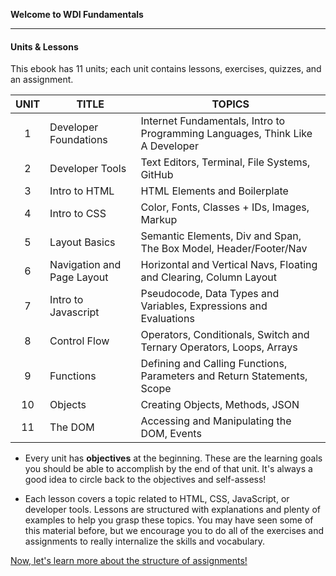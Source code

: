 **Welcome to WDI Fundamentals**

---

#### Units & Lessons

This ebook has 11 units; each unit contains lessons, exercises, quizzes, and an assignment.

| UNIT  | TITLE  | TOPICS  |
|:-:|---|---|
| 1  |  Developer Foundations | Internet Fundamentals, Intro to Programming Languages, Think Like A Developer|
| 2  |  Developer Tools | Text Editors, Terminal, File Systems, GitHub |
| 3  |  Intro to HTML | HTML Elements and Boilerplate|
| 4  |  Intro to CSS | Color, Fonts, Classes + IDs, Images, Markup |
| 5  |  Layout Basics  |Semantic Elements, Div and Span, The Box Model, Header/Footer/Nav |
| 6  |  Navigation and Page Layout | Horizontal and Vertical Navs, Floating and Clearing, Column Layout |
| 7  |  Intro to Javascript | Pseudocode, Data Types and Variables, Expressions and Evaluations |
| 8  |  Control Flow | Operators, Conditionals, Switch and Ternary Operators, Loops, Arrays |
| 9  |  Functions | Defining and Calling Functions, Parameters and Return Statements, Scope |
| 10  |  Objects | Creating Objects, Methods, JSON|
| 11  |  The DOM | Accessing and Manipulating the DOM, Events |

* Every unit has **objectives** at the beginning. These are the learning goals you should be able to accomplish by the end of that unit.  It's always a good idea to circle back to the objectives and self-assess!

* Each lesson covers a topic related to HTML, CSS, JavaScript, or developer tools. Lessons are structured with explanations and plenty of examples to help you grasp these topics. You may have seen some of this material before, but we encourage you to do all of the exercises and assignments to really internalize the skills and vocabulary.


[Now, let's learn more about the structure of assignments!](00_unit/exercises-quizzes-assignments.md)
